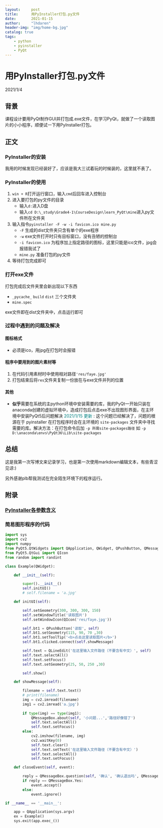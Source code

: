 ```yaml
---
layout:     post
title:      用PyInstaller打包.py文件
date:       2021-01-15
author:     "lhdaren"
header-img: "img/home-bg.jpg"
catalog: true
tags:
    - python
    - pyinstaller
    - PyQt
---
```


# 用PyInstaller打包.py文件
2021/1/4

## 背景
课程设计要用PyQt制作GUI并打包成.exe文件，在学习PyQt，就做了一个读取图片的小小程序，顺便试一下用PyInstaller打包。

## 正文

### PyInstaller的安装
我用的时候发现已经装好了，应该是我大三试着玩的时候装的，这里就不表了。

### PyInstaller的使用
1. `win + R`打开运行窗口，输入`cmd`后回车进入控制台
2. 进入要打包的py文件的目录
    - 输入`d:`进入D盘
    - 输入`cd D:\_study\Grade4-1\CourseDesign\learn_PyQt\mine`进入py文件所在文件夹
3. 输入指令`pyinstaller -F -w -i favicon.ico mine.py`
    - `-F` 生成的dist文件夹只含有单个的exe程序
    - `-w` exe文件打开时只有目标窗口，没有丑陋的控制台
    - `-i favicon.ico` 为程序加上指定路径的图标，这里只能是ico文件，jpg会报错我试了
    - `mine.py` 准备打包的py文件
4. 等待打包完成即可

### 打开exe文件
打包完成后文件夹里会新出现以下东西
- `_pycache_` `build` `dist` 三个文件夹
- `mine.spec`

exe文件即在dist文件夹中，点击运行即可

### 过程中遇到的问题及解决

#### 图标格式
- 必须是ico，用jpg在打包时会报错

#### 程序中要用到的图片素材等
1. 在代码引用素材时中使用相对路径`'res/faye.jpg'`
2. 打包结束后将`res`文件夹复制一份放在与exe文件并列的位置

#### 其他
- **似乎**需要在系统的主python环境中安装需要的库，我的PyQt一开始只装在anaconda创建的虚拟环境中，造成打包后点击exe不出现图形界面，在主环境中安装PyQt5后问题解决
<font color=008080> 2021/1/15 更新 </font>:
这个问题已经解决了，问题的根源在于 pyinstaller 在打包程序时会在主环境的 ``site-packages`` 文件夹中寻找需要的库。解决方法：在打包命令后加 ``-p 所需site-packages路径`` 如 ``-p D:\anaconda\envs\PyQt36\Lib\site-packages``

## 总结
这是我第一次写博文来记录学习，也是第一次使用markdown编辑文本，有些青涩见谅:)

另外感谢plb帮我测试在完全陌生环境下的程序运行。

## 附录

### [PyInstaller各参数含义](https://blog.csdn.net/weixin_39000819/article/details/80942423)

### 简易图形程序的代码

```python
import sys
import cv2
import numpy
from PyQt5.QtWidgets import QApplication, QWidget, QPushButton, QMessageBox, QLineEdit
from PyQt5.QtGui import QIcon
from random import randint

class Example(QWidget):

    def __init__(self):

        super().__init__()
        self.initUI()
        # self.filename = 'a.jpg'

    def initUI(self):

        self.setGeometry(300, 300, 300, 150)
        self.setWindowTitle('读取图片')
        self.setWindowIcon(QIcon('res/faye.jpg'))

        self.bt1 = QPushButton('读取', self)
        self.bt1.setGeometry(115, 90, 70 ,30)
        self.bt1.setToolTip('<b>点击这里读取图片</b>')
        self.bt1.clicked.connect(self.showMessage)  

        self.text = QLineEdit('在这里输入文件路径（不要含有中文）', self)
        self.text.selectAll()
        self.text.setFocus()
        self.text.setGeometry(25, 50, 250 ,30)

        self.show()

    def showMessage(self):

        filename = self.text.text()
        # print(filename)
        img = cv2.imread(filename)
        img1 = cv2.imread('a.jpg')
        
        if type(img) == type(img1):
            QMessageBox.about(self, '小问题...','路径好像错了')
            self.text.selectAll()
            self.text.setFocus()
        else:
            cv2.imshow(filename, img)
            cv2.waitKey(0)
            self.text.clear()
            self.text.setText('在这里输入文件路径（不要含有中文）')
            self.text.selectAll()
            self.text.setFocus()

    def closeEvent(self, event):

        reply = QMessageBox.question(self, '确认', '确认退出吗', QMessageBox.Yes | QMessageBox.No, QMessageBox.No)
        if reply == QMessageBox.Yes:
            event.accept()        
        else:
            event.ignore()  

if __name__ == '__main__':

    app = QApplication(sys.argv)
    ex = Example()
    sys.exit(app.exec_())
```